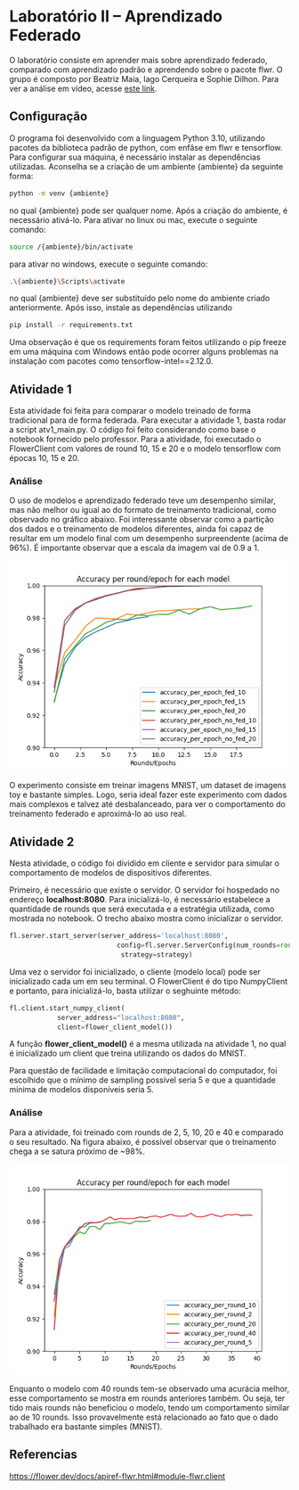 # Laboratório II – Aprendizado Federado

O laboratório consiste em aprender mais sobre aprendizado federado, comparado com aprendizado padrão e aprendendo sobre o pacote flwr. O grupo é composto por Beatriz Maia, Iago Cerqueira e Sophie Dilhon. Para ver a análise em vídeo, acesse [este link](https://youtu.be/YD3U71twAt0).


## Configuração
O programa foi desenvolvido com a linguagem Python 3.10, utilizando pacotes da biblioteca padrão de python, com enfâse em flwr e tensorflow. Para configurar sua máquina, é necessário instalar as dependências utilizadas. Aconselha se a criação de um ambiente {ambiente} da seguinte forma:

```sh
python -m venv {ambiente}
```

no qual {ambiente} pode ser qualquer nome. Após a criação do ambiente, é necessário ativá-lo. Para ativar no linux ou mac, execute o seguinte comando:

```sh
source /{ambiente}/bin/activate
```

para ativar no windows, execute o seguinte comando:

```sh
.\{ambiente}\Scripts\activate
```

no qual {ambiente} deve ser substituído pelo nome do ambiente criado anteriormente. Após isso, instale as dependências utilizando

```sh
pip install -r requirements.txt
```

Uma observação é que os requirements foram feitos utilizando o pip freeze em uma máquina com Windows então pode ocorrer alguns problemas na instalação com pacotes como tensorflow-intel==2.12.0. 

##  Atividade 1

Esta atividade foi feita para comparar o modelo treinado de forma tradicional para de forma federada. Para executar a atividade 1, basta rodar a script atv1_main.py. O código foi feito considerando como base o notebook fornecido pelo professor. 
Para a atividade, foi executado o FlowerClient com valores de round 10, 15 e 20 e o modelo tensorflow com épocas 10, 15 e 20.

### Análise

O uso de modelos e aprendizado federado teve um desempenho similar, mas não melhor ou igual ao do formato de treinamento tradicional, como observado no gráfico abaixo. Foi interessante observar como a partição dos dados e o treinamento de modelos diferentes, ainda foi capaz de resultar em um modelo final com um desempenho surpreendente (acima de 96%). É importante observar que a escala da imagem vai de 0.9 a 1.

![](results_atv1/accuracy.png)

O experimento consiste em treinar imagens MNIST, um dataset de imagens toy e bastante simples. Logo, seria ideal fazer este experimento com dados mais complexos e talvez até desbalanceado, para ver o comportamento do treinamento federado e aproximá-lo ao uso real. 


## Atividade 2

Nesta atividade, o código foi dividido em cliente e servidor para simular o comportamento de modelos de dispositivos diferentes. 

Primeiro, é necessário que existe o servidor. O servidor foi hospedado no endereço **localhost:8080**. Para inicializá-lo, é necessário estabelece a quantidade de rounds que será executada e a estratégia utilizada, como mostrada no notebook. O trecho abaixo mostra como inicializar o servidor.

```py
fl.server.start_server(server_address='localhost:8080',
                           config=fl.server.ServerConfig(num_rounds=round),
                            strategy=strategy)
```

Uma vez o servidor foi inicializado, o cliente (modelo local) pode ser inicializado cada um em seu terminal. O FlowerClient é do tipo NumpyClient e portanto, para inicializá-lo, basta utilizar o seghuinte método:

```py
fl.client.start_numpy_client(
            server_address="localhost:8080",
            client=flower_client_model())
```

A função **flower_client_model()** é a mesma utilizada na atividade 1, no qual é inicializado um client que treina utilizando os dados do MNIST.

Para questão de facilidade e limitação computacional do computador, foi escolhido que o mínimo de sampling possível seria 5 e que a quantidade mínima de modelos disponíveis seria 5.

### Análise

Para a atividade, foi treinado com rounds de 2, 5, 10, 20 e 40 e comparado o seu resultado. Na figura abaixo, é possível observar que o treinamento chega a se satura próximo de ~98%.

![](results_atv2/accuracy.png)

Enquanto o modelo com 40 rounds tem-se observado uma acurácia melhor, esse comportamento se mostra em rounds anteriores também. Ou seja, ter tido mais rounds não beneficiou o modelo, tendo um comportamento similar ao de 10 rounds. Isso provavelmente está relacionado ao fato que o dado trabalhado era bastante simples (MNIST).


## Referencias

https://flower.dev/docs/apiref-flwr.html#module-flwr.client
